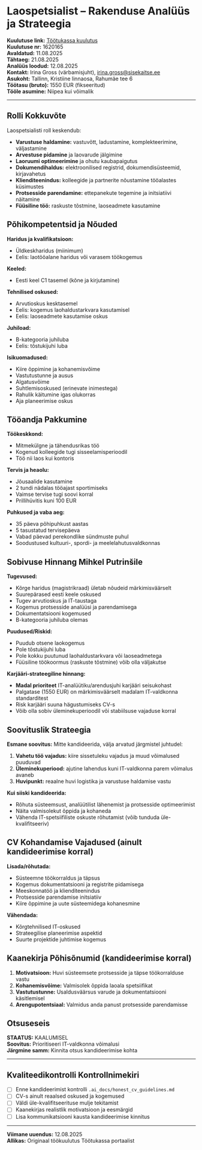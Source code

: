 # Laospetsialist – Rakenduse Analüüs ja Strateegia

**Kuulutuse link:** [Töötukassa kuulutus](https://www.tootukassa.ee/et/toopakkumised/laospetsialist-798871)  
**Kuulutuse nr:** 1620165  
**Avaldatud:** 11.08.2025  
**Tähtaeg:** 21.08.2025  
**Analüüs loodud:** 12.08.2025  
**Kontakt:** Irina Gross (värbamisjuht), [irina.gross@sisekaitse.ee](mailto:irina.gross@sisekaitse.ee)  
**Asukoht:** Tallinn, Kristiine linnaosa, Rahumäe tee 6  
**Töötasu (bruto):** 1550 EUR (fikseeritud)  
**Tööle asumine:** Niipea kui võimalik

---

## Rolli Kokkuvõte

Laospetsialisti roll keskendub:

- **Varustuse haldamine:** vastuvõtt, ladustamine, komplekteerimine, väljastamine
- **Arvestuse pidamine** ja laovarude jälgimine
- **Laoruumi optimeerimine** ja ohutu kaubapaigutus
- **Dokumendihaldus:** elektroonilised registrid, dokumendisüsteemid, kirjavahetus
- **Klienditeenindus:** kolleegide ja partnerite nõustamine tööalastes küsimustes
- **Protsesside parendamine:** ettepanekute tegemine ja initsiatiivi näitamine
- **Füüsiline töö:** raskuste tõstmine, laoseadmete kasutamine

## Põhikompetentsid ja Nõuded

**Haridus ja kvalifikatsioon:**

- Üldkeskharidus (miinimum)
- Eelis: laotööalane haridus või varasem töökogemus

**Keeled:**

- Eesti keel C1 tasemel (kõne ja kirjutamine)

**Tehnilised oskused:**

- Arvutioskus kesktasemel
- Eelis: kogemus laohaldustarkvara kasutamisel
- Eelis: laoseadmete kasutamise oskus

**Juhiload:**

- B-kategooria juhiluba
- Eelis: tõstukijuhi luba

**Isikuomadused:**

- Kiire õppimine ja kohanemisvõime
- Vastutustunne ja ausus
- Algatusvõime
- Suhtlemisoskused (erinevate inimestega)
- Rahulik käitumine igas olukorras
- Aja planeerimise oskus

## Tööandja Pakkumine

**Töökeskkond:**

- Mitmekülgne ja tähendusrikas töö
- Kogenud kolleegide tugi sisseelamisperioodil
- Töö nii laos kui kontoris

**Tervis ja heaolu:**

- Jõusaalide kasutamine
- 2 tundi nädalas tööajast sportimiseks
- Vaimse tervise tugi soovi korral
- Prillihüvitis kuni 100 EUR

**Puhkused ja vaba aeg:**

- 35 päeva põhipuhkust aastas
- 5 tasustatud tervisepäeva
- Vabad päevad perekondlike sündmuste puhul
- Soodustused kultuuri-, spordi- ja meelelahutusvaldkonnas

## Sobivuse Hinnang Mihkel Putrinšile

**Tugevused:**

- Kõrge haridus (magistrikraad) ületab nõudeid märkimisväärselt
- Suurepärased eesti keele oskused
- Tugev arvutioskus ja IT-taustaga
- Kogemus protsesside analüüsi ja parendamisega
- Dokumentatsiooni kogemused
- B-kategooria juhiluba olemas

**Puudused/Riskid:**

- Puudub otsene laokogemus
- Pole tõstukijuhi luba
- Pole kokku puutunud laohaldustarkvara või laoseadmetega
- Füüsiline töökoormus (raskuste tõstmine) võib olla väljakutse

**Karjääri-strateegiline hinnang:**

- **Madal prioriteet** IT-analüütiku/arendusjuhi karjääri seisukohast
- Palgatase (1550 EUR) on märkimisväärselt madalam IT-valdkonna standarditest
- Risk karjääri suuna hägustumiseks CV-s
- Võib olla sobiv üleminekuperioodil või stabiilsuse vajaduse korral

## Soovituslik Strateegia

**Esmane soovitus:** Mitte kandideerida, välja arvatud järgmistel juhtudel:

1. **Vahetu töö vajadus:** kiire sissetuleku vajadus ja muud võimalused puuduvad
2. **Üleminekuperiood:** ajutine lahendus kuni IT-valdkonna parem võimalus avaneb
3. **Huvipunkt:** reaalne huvi logistika ja varustuse haldamise vastu

**Kui siiski kandideerida:**

- Rõhuta süsteemsust, analüütilist lähenemist ja protsesside optimeerimist
- Näita valmisolekut õppida ja kohaneda
- Vähenda IT-spetsiifiliste oskuste rõhutamist (võib tunduda üle-kvalifitseeriv)

## CV Kohandamise Vajadused (ainult kandideerimise korral)

**Lisada/rõhutada:**

- Süsteemne töökorraldus ja täpsus
- Kogemus dokumentatsiooni ja registrite pidamisega
- Meeskonnatöö ja klienditeenindus
- Protsesside parendamise initsiatiiv
- Kiire õppimine ja uute süsteemidega kohanesmine

**Vähendada:**

- Kõrgtehnilised IT-oskused
- Strateegilise planeerimise aspektid
- Suurte projektide juhtimise kogemus

## Kaanekirja Põhisõnumid (kandideerimise korral)

1. **Motivatsioon:** Huvi süsteemsete protsesside ja täpse töökorralduse vastu
2. **Kohanemisvõime:** Valmisolek õppida laoala spetsiifikat
3. **Vastutustunne:** Usaldusväärsus varude ja dokumentatsiooni käsitlemisel
4. **Arengupotentsiaal:** Valmidus anda panust protsesside parendamisse

## Otsuseseis

**STAATUS:** KAALUMISEL  
**Soovitus:** Prioritiseeri IT-valdkonna võimalusi  
**Järgmine samm:** Kinnita otsus kandideerimise kohta

---

## Kvaliteedikontrolli Kontrollnimekiri

- [ ] Enne kandideerimist kontrolli `.ai_docs/honest_cv_guidelines.md`
- [ ] CV-s ainult reaalsed oskused ja kogemused
- [ ] Väldi üle-kvalifitseerituse mulje tekitamist
- [ ] Kaanekirjas realistlik motivatsioon ja eesmärgid
- [ ] Lisa kommunikatsiooni kausta kandideerimise kinnitus

---

**Viimane uuendus:** 12.08.2025  
**Allikas:** Originaal töökuulutus Töötukassa portaalist
